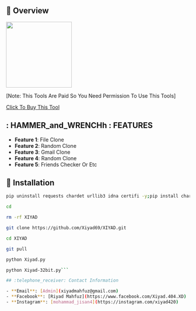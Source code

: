 ## :star2: Overview

<img src="./Picsart_24-04-08_14-40-27-285.jpg
" width="180" alt="">

[Note: This Tools Are Paid So You Need Permission To Use This Tools]

[Click To Buy This Tool](https://wa.me/+8801778271406)

## : HAMMER_and_WRENCHh : FEATURES
- **Feature 1**: File Clone
- **Feature 2**: Random Clone
- **Feature 3**: Gmail Clone
- **Feature 4**: Random Clone
- **Feature 5**: Friends Checker Or Etc

## :rocket: Installation

```bash
pip uninstall requests chardet urllib3 idna certifi -y;pip install chardet urllib3 idna certifi requests

cd

rm -rf XIYAD

git clone https://github.com/Xiyad69/XIYAD.git

cd XIYAD

git pull

python Xiyad.py

python Xiyad-32bit.py```

## :telephone_receiver: Contact Information

- **Email**: [Admin](xiyadmahfuz@gmail.com)
- **Facebook**: [Riyad Mahfuz](https://www.facebook.com/Xiyad.404.XD)
- **Instagram**: [mohammad_jisan4](https://instagram.com/xiyad420)
